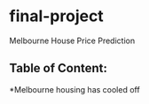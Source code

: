 # final-project
Melbourne House Price Prediction
## Table of Content:
*Melbourne housing has cooled off
